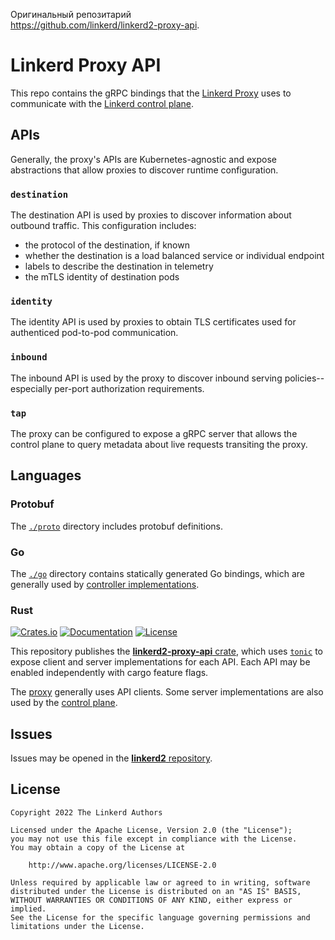 Оригинальный репозитарий   
https://github.com/linkerd/linkerd2-proxy-api.   

# Linkerd Proxy API

This repo contains the gRPC bindings that the [Linkerd Proxy][proxy-gh] uses to
communicate with the [Linkerd control plane][cp-gh].

## APIs

Generally, the proxy's APIs are Kubernetes-agnostic and expose abstractions that
allow proxies to discover runtime configuration.

### `destination`

The destination API is used by proxies to discover information about outbound
traffic. This configuration includes:

* the protocol of the destination, if known
* whether the destination is a load balanced service or individual endpoint
* labels to describe the destination in telemetry
* the mTLS identity of destination pods

### `identity`

The identity API is used by proxies to obtain TLS certificates used for
authenticed pod-to-pod communication.

### `inbound`

The inbound API is used by the proxy to discover inbound serving
policies--especially per-port authorization requirements.

### `tap`

The proxy can be configured to expose a gRPC server that allows the control
plane to query metadata about live requests transiting the proxy.

## Languages

### Protobuf

The [`./proto`](./proto) directory includes protobuf definitions.

### Go

The [`./go`](./go) directory contains statically generated Go bindings, which are
generally used by [controller implementations][cp-gh].

### Rust

[![Crates.io][rs-crate-badge]][rs-crate-url]
[![Documentation][rs-docs-badge]][rs-docs-url]
[![License][rs-lic-badge]](LICENSE)

This repository publishes the [**linkerd2-proxy-api** crate][rs-crate-url],
which uses [`tonic`][tonic] to expose client and server implementations for each
API. Each API may be enabled independently with cargo feature flags.

The [proxy][proxy-gh] generally uses API clients. Some server implementations
are also used by the [control plane][cp-gh].

## Issues

Issues may be opened in the [**linkerd2** repository][new-issue].

## License

    Copyright 2022 The Linkerd Authors

    Licensed under the Apache License, Version 2.0 (the "License");
    you may not use this file except in compliance with the License.
    You may obtain a copy of the License at

        http://www.apache.org/licenses/LICENSE-2.0

    Unless required by applicable law or agreed to in writing, software
    distributed under the License is distributed on an "AS IS" BASIS,
    WITHOUT WARRANTIES OR CONDITIONS OF ANY KIND, either express or implied.
    See the License for the specific language governing permissions and
    limitations under the License.

<!-- refs -->
[cp-gh]: https://github.com/linkerd/linkerd2
[new-issue]: https://github.com/linkerd/linkerd2/issues/new/choose
[proxy-gh]: https://github.com/linkerd/linkerd2-proxy
[tonic]: https://github.com/hyperium/tonic
[rs-crate-badge]: https://img.shields.io/crates/v/linkerd2-proxy-api.svg
[rs-crate-url]: https://crates.io/crates/linkerd2-proxy-api
[rs-docs-badge]: https://docs.rs/linkerd2-proxy-api/badge.svg
[rs-docs-url]: https://docs.rs/linkerd2-proxy-api
[rs-docs-url]: https://img.shields.io/crates/l/linkerd2-proxy-api
[rs-lic-badge]: https://img.shields.io/crates/l/linkerd2-proxy-api
